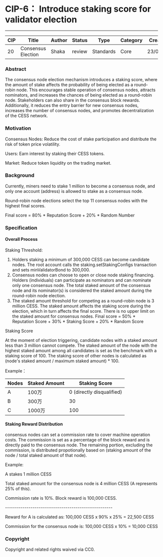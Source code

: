 # CIP-6： Introduce staking score for validator election

***

| CIP | Title              | Author | Status | Type      | Category | Created  |
| --- | ------------------ | ------ | ------ | --------- | -------- | -------- |
| 20  | Consensus Election | Shaka  | review | Standards | Core     | 23/07/05 |


### Abstract <a href="#abstract" id="abstract"></a>

The consensus node election mechanism introduces a staking score, where the amount of stake affects the probability of being elected as a round-robin node. This encourages stable operation of consensus nodes, attracts nominators, and increases the chances of being elected as a round-robin node. Stakeholders can also share in the consensus block rewards. Additionally, it reduces the entry barrier for new consensus nodes, increases the number of consensus nodes, and promotes decentralization of the CESS network.

### Motivation <a href="#motivation" id="motivation"></a>

Consensus Nodes: Reduce the cost of stake participation and distribute the risk of token price volatility.&#x20;

Users: Earn interest by staking their CESS tokens.&#x20;

Market: Reduce token liquidity on the trading market.

### Background <a href="#hhcye" id="hhcye"></a>

Currently, miners need to stake 1 million to become a consensus node, and only one account (address) is allowed to stake as a consensus node.&#x20;

Round-robin node elections select the top 11 consensus nodes with the highest final scores.&#x20;

Final score = 80% \* Reputation Score + 20% \* Random Number

### Specification <a href="#specification" id="specification"></a>

#### Overall Process <a href="#thvyi" id="thvyi"></a>

Staking Threshold:

1. Holders staking a minimum of 300,000 CESS can become candidate nodes. The root account calls the staking.setStakingConfigs transaction and sets minValidatorBond to 300,000.
2. Consensus nodes can choose to open or close node staking financing. Holders (individuals) can participate as nominators and can nominate only one consensus node. The total staked amount of the consensus node and its nominator(s) is considered the staked amount during the round-robin node election.
3. The staked amount threshold for competing as a round-robin node is 3 million CESS. The staked amount affects the staking score during the election, which in turn affects the final score. There is no upper limit on the staked amount for consensus nodes. Final score = 50% \* Reputation Score + 30% \* Staking Score + 20% \* Random Score

Staking Score

At the moment of election triggering, candidate nodes with a staked amount less than 3 million cannot compete. The staked amount of the node with the highest staked amount among all candidates is set as the benchmark with a staking score of 100. The staking score of other nodes is calculated as (node's staked amount / maximum staked amount) \* 100.

Example：

| Nodes | Staked Amount |  Staking Score            |
| ----- | ------------- | ------------------------- |
| A     | 100万          | 0 (directly disqualified) |
| B     | 300万          | 30                        |
| C     | 1000万         | 100                       |

#### Staking Reward Distribution

consensus nodes can set a commission rate to cover machine operation costs. The commission is set as a percentage of the block reward and is directly paid to the consensus node. The remaining portion, excluding the commission, is distributed propotionally based on (staking amount of the node / total staked amount of that node).

Example:&#x20;

A stakes 1 million CESS

Total staked amount for the consensus node is 4 million CESS (A represents 25% of this).&#x20;

Commission rate is 10%. Block reward is 100,000 CESS.

\-------------------------------------------------------

Reward for A is calculated as: 100,000 CESS x 90% x 25% = 22,500 CESS&#x20;

Commission for the consensus node is: 100,000 CESS x 10% = 10,000 CESS

### Copyright <a href="#copyright" id="copyright"></a>

Copyright and related rights waived via CC0.
